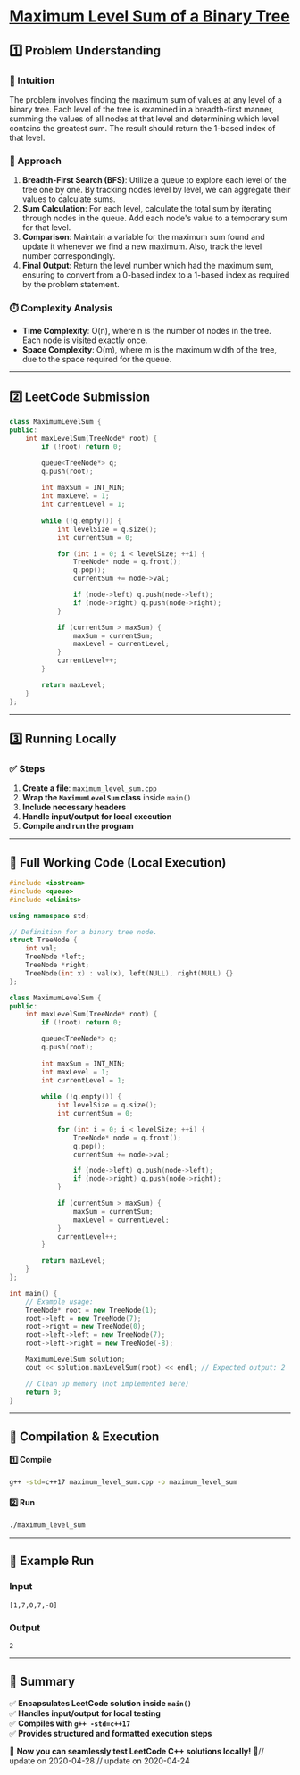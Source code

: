 # **[Maximum Level Sum of a Binary Tree](https://leetcode.com/problems/maximum-level-sum-of-a-binary-tree/description/)**  

## **1️⃣ Problem Understanding**  
### **📌 Intuition**  
The problem involves finding the maximum sum of values at any level of a binary tree. Each level of the tree is examined in a breadth-first manner, summing the values of all nodes at that level and determining which level contains the greatest sum. The result should return the 1-based index of that level.

### **🚀 Approach**  
1. **Breadth-First Search (BFS)**: Utilize a queue to explore each level of the tree one by one. By tracking nodes level by level, we can aggregate their values to calculate sums.
2. **Sum Calculation**: For each level, calculate the total sum by iterating through nodes in the queue. Add each node's value to a temporary sum for that level.
3. **Comparison**: Maintain a variable for the maximum sum found and update it whenever we find a new maximum. Also, track the level number correspondingly.
4. **Final Output**: Return the level number which had the maximum sum, ensuring to convert from a 0-based index to a 1-based index as required by the problem statement.

### **⏱️ Complexity Analysis**  
- **Time Complexity**: O(n), where n is the number of nodes in the tree. Each node is visited exactly once.
- **Space Complexity**: O(m), where m is the maximum width of the tree, due to the space required for the queue.

---  

## **2️⃣ LeetCode Submission**  
```cpp
class MaximumLevelSum {
public:
    int maxLevelSum(TreeNode* root) {
        if (!root) return 0;

        queue<TreeNode*> q;
        q.push(root);
        
        int maxSum = INT_MIN;
        int maxLevel = 1;
        int currentLevel = 1;
        
        while (!q.empty()) {
            int levelSize = q.size();
            int currentSum = 0;

            for (int i = 0; i < levelSize; ++i) {
                TreeNode* node = q.front();
                q.pop();
                currentSum += node->val;

                if (node->left) q.push(node->left);
                if (node->right) q.push(node->right);
            }

            if (currentSum > maxSum) {
                maxSum = currentSum;
                maxLevel = currentLevel;
            }
            currentLevel++;
        }

        return maxLevel;
    }
};
```  

---  

## **3️⃣ Running Locally**  
### **✅ Steps**  
1. **Create a file**: `maximum_level_sum.cpp`  
2. **Wrap the `MaximumLevelSum` class** inside `main()`  
3. **Include necessary headers**  
4. **Handle input/output for local execution**  
5. **Compile and run the program**  

---  

## **📝 Full Working Code (Local Execution)**  
```cpp
#include <iostream>
#include <queue>
#include <climits>

using namespace std;

// Definition for a binary tree node.
struct TreeNode {
    int val;
    TreeNode *left;
    TreeNode *right;
    TreeNode(int x) : val(x), left(NULL), right(NULL) {}
};

class MaximumLevelSum {
public:
    int maxLevelSum(TreeNode* root) {
        if (!root) return 0;

        queue<TreeNode*> q;
        q.push(root);
        
        int maxSum = INT_MIN;
        int maxLevel = 1;
        int currentLevel = 1;
        
        while (!q.empty()) {
            int levelSize = q.size();
            int currentSum = 0;

            for (int i = 0; i < levelSize; ++i) {
                TreeNode* node = q.front();
                q.pop();
                currentSum += node->val;

                if (node->left) q.push(node->left);
                if (node->right) q.push(node->right);
            }

            if (currentSum > maxSum) {
                maxSum = currentSum;
                maxLevel = currentLevel;
            }
            currentLevel++;
        }

        return maxLevel;
    }
};

int main() {
    // Example usage:
    TreeNode* root = new TreeNode(1);
    root->left = new TreeNode(7);
    root->right = new TreeNode(0);
    root->left->left = new TreeNode(7);
    root->left->right = new TreeNode(-8);

    MaximumLevelSum solution;
    cout << solution.maxLevelSum(root) << endl; // Expected output: 2

    // Clean up memory (not implemented here)
    return 0;
}
```  

---  

## **🔧 Compilation & Execution**  
#### **1️⃣ Compile**  
```bash
g++ -std=c++17 maximum_level_sum.cpp -o maximum_level_sum
```  

#### **2️⃣ Run**  
```bash
./maximum_level_sum
```  

---  

## **🎯 Example Run**  
### **Input**  
```
[1,7,0,7,-8]
```  
### **Output**  
```
2
```  

---  

## **📌 Summary**  
✅ **Encapsulates LeetCode solution inside `main()`**  
✅ **Handles input/output for local testing**  
✅ **Compiles with `g++ -std=c++17`**  
✅ **Provides structured and formatted execution steps**  

🚀 **Now you can seamlessly test LeetCode C++ solutions locally!** 🚀// update on 2020-04-28
// update on 2020-04-24

